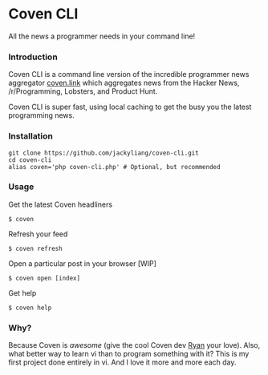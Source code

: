 # Coven CLI
All the news a programmer needs in your command line!

### Introduction 

Coven CLI is a command line version of the incredible programmer news
aggregator [coven.link](coven.link) which aggregates news from the
Hacker News, /r/Programming, Lobsters, and Product Hunt.

Coven CLI is super fast, using local caching to get the busy you the
latest programming news. 

### Installation

    git clone https://github.com/jackyliang/coven-cli.git
    cd coven-cli
    alias coven='php coven-cli.php' # Optional, but recommended

### Usage

Get the latest Coven headliners

    $ coven

Refresh your feed

    $ coven refresh

Open a particular post in your browser [WIP]

    $ coven open [index]

Get help

    $ coven help
    
### Why?

Because Coven is *awesome* (give the cool Coven dev [Ryan](https://github.com/goddamnyouryan) your love). Also, what better way to learn vi than to program something with it? This is my first project done entirely in vi. And I love it more and more each day.
